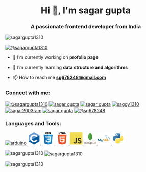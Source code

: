 <h1 align="center">Hi 👋, I'm sagar gupta</h1>
<h3 align="center">A passionate frontend developer from India</h3>

<p align="left"> <img src="https://komarev.com/ghpvc/?username=sagargupta1310&label=Profile%20views&color=0e75b6&style=flat" alt="sagargupta1310" /> </p>

<p align="left"> <a href="https://twitter.com/@sagargupta1310" target="blank"><img src="https://img.shields.io/twitter/follow/@sagargupta1310?logo=twitter&style=for-the-badge" alt="@sagargupta1310" /></a> </p>

- 🔭 I’m currently working on **profolio page**

- 🌱 I’m currently learning **data structure and algorithms**

- 📫 How to reach me **sg678248@gmail.com**

<h3 align="left">Connect with me:</h3>
<p align="left">
<a href="https://twitter.com/@sagargupta1310" target="blank"><img align="center" src="https://raw.githubusercontent.com/rahuldkjain/github-profile-readme-generator/master/src/images/icons/Social/twitter.svg" alt="@sagargupta1310" height="30" width="40" /></a>
<a href="https://linkedin.com/in/sagar gupta" target="blank"><img align="center" src="https://raw.githubusercontent.com/rahuldkjain/github-profile-readme-generator/master/src/images/icons/Social/linked-in-alt.svg" alt="sagar gupta" height="30" width="40" /></a>
<a href="https://fb.com/sagar gupta" target="blank"><img align="center" src="https://raw.githubusercontent.com/rahuldkjain/github-profile-readme-generator/master/src/images/icons/Social/facebook.svg" alt="sagar gupta" height="30" width="40" /></a>
<a href="https://instagram.com/saggy1310" target="blank"><img align="center" src="https://raw.githubusercontent.com/rahuldkjain/github-profile-readme-generator/master/src/images/icons/Social/instagram.svg" alt="saggy1310" height="30" width="40" /></a>
<a href="https://www.codechef.com/users/sagar2003ram" target="blank"><img align="center" src="https://cdn.jsdelivr.net/npm/simple-icons@3.1.0/icons/codechef.svg" alt="sagar2003ram" height="30" width="40" /></a>
<a href="https://www.hackerrank.com/sagar gupta" target="blank"><img align="center" src="https://raw.githubusercontent.com/rahuldkjain/github-profile-readme-generator/master/src/images/icons/Social/hackerrank.svg" alt="sagar gupta" height="30" width="40" /></a>
<a href="https://www.hackerearth.com/@sg678248" target="blank"><img align="center" src="https://raw.githubusercontent.com/rahuldkjain/github-profile-readme-generator/master/src/images/icons/Social/hackerearth.svg" alt="@sg678248" height="30" width="40" /></a>
</p>

<h3 align="left">Languages and Tools:</h3>
<p align="left"> <a href="https://www.arduino.cc/" target="_blank" rel="noreferrer"> <img src="https://cdn.worldvectorlogo.com/logos/arduino-1.svg" alt="arduino" width="40" height="40"/> </a> <a href="https://www.cprogramming.com/" target="_blank" rel="noreferrer"> <img src="https://raw.githubusercontent.com/devicons/devicon/master/icons/c/c-original.svg" alt="c" width="40" height="40"/> </a> <a href="https://www.w3schools.com/css/" target="_blank" rel="noreferrer"> <img src="https://raw.githubusercontent.com/devicons/devicon/master/icons/css3/css3-original-wordmark.svg" alt="css3" width="40" height="40"/> </a> <a href="https://www.w3.org/html/" target="_blank" rel="noreferrer"> <img src="https://raw.githubusercontent.com/devicons/devicon/master/icons/html5/html5-original-wordmark.svg" alt="html5" width="40" height="40"/> </a> <a href="https://developer.mozilla.org/en-US/docs/Web/JavaScript" target="_blank" rel="noreferrer"> <img src="https://raw.githubusercontent.com/devicons/devicon/master/icons/javascript/javascript-original.svg" alt="javascript" width="40" height="40"/> </a> <a href="https://www.mongodb.com/" target="_blank" rel="noreferrer"> <img src="https://raw.githubusercontent.com/devicons/devicon/master/icons/mongodb/mongodb-original-wordmark.svg" alt="mongodb" width="40" height="40"/> </a> <a href="https://www.mysql.com/" target="_blank" rel="noreferrer"> <img src="https://raw.githubusercontent.com/devicons/devicon/master/icons/mysql/mysql-original-wordmark.svg" alt="mysql" width="40" height="40"/> </a> <a href="https://www.python.org" target="_blank" rel="noreferrer"> <img src="https://raw.githubusercontent.com/devicons/devicon/master/icons/python/python-original.svg" alt="python" width="40" height="40"/> </a> </p>

<p><img align="left" src="https://github-readme-stats.vercel.app/api/top-langs?username=sagargupta1310&show_icons=true&locale=en&layout=compact" alt="sagargupta1310" /></p>

<p>&nbsp;<img align="center" src="https://github-readme-stats.vercel.app/api?username=sagargupta1310&show_icons=true&locale=en" alt="sagargupta1310" /></p>

<p><img align="center" src="https://github-readme-streak-stats.herokuapp.com/?user=sagargupta1310&" alt="sagargupta1310" /></p>
